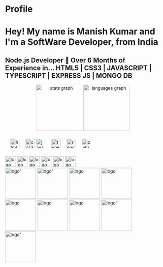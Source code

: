# Profile
<h1 align="left">Hey! My name is Manish Kumar and I'm a SoftWare Developer, from India</h1>
<h2 align="left"> Node.js Developer 🧭 Over 6 Months of Experience in... HTML5 | CSS3 | JAVASCRIPT | TYPESCRIPT | EXPRESS JS | MONGO DB </h2>

<div align="center">
  <img src="https://github-readme-stats.vercel.app/api?username=maurodesouza&hide_title=false&hide_rank=false&show_icons=true&include_all_commits=true&count_private=true&disable_animations=false&theme=dracula&locale=en&hide_border=false" height="150" alt="stats graph"  />
  <img src="https://github-readme-stats.vercel.app/api/top-langs?username=maurodesouza&locale=en&hide_title=false&layout=compact&card_width=320&langs_count=5&theme=dracula&hide_border=false" height="150" alt="languages graph"  />
</div>

###

<div align="left">
  <img width="12" />
  <img src="https://cdn.jsdelivr.net/gh/devicons/devicon/icons/html5/html5-original.svg" height="30" alt="html5 logo"  />
  <img width="12" />
  <img src="https://cdn.jsdelivr.net/gh/devicons/devicon/icons/css3/css3-original.svg" height="30" alt="css3 logo"  />

  <img src="https://cdn.jsdelivr.net/gh/devicons/devicon/icons/javascript/javascript-original.svg" height="30" alt="javascript logo"  />
  <img width="12" />
  <img src="https://cdn.jsdelivr.net/gh/devicons/devicon/icons/typescript/typescript-original.svg" height="30" alt="typescript logo"  />
  <img width="12" />
  <img src="https://cdn.jsdelivr.net/gh/devicons/devicon/icons/react/react-original.svg" height="30" alt="react logo"  />
  <img width="12" />
  <img src="https://cdn.jsdelivr.net/gh/devicons/devicon/icons/python/python-original.svg" height="30" alt="python logo"  />
</div>

###

<div align="left">
  <img src="https://img.shields.io/static/v1?message=Youtube&logo=youtube&label=&color=FF0000&logoColor=white&labelColor=&style=for-the-badge" height="35" alt=" logo"  />
  <img src="https://img.shields.io/static/v1?message=Instagram&logo=instagram&label=&color=E4405F&logoColor=white&labelColor=&style=for-the-badge" height="35" alt=" logo"  />
  <img src="https://img.shields.io/static/v1?message=Twitch&logo=twitch&label=&color=9146FF&logoColor=white&labelColor=&style=for-the-badge" height="35" alt=" logo"  />
  <img src="https://img.shields.io/static/v1?message=Discord&logo=discord&label=&color=7289DA&logoColor=white&labelColor=&style=for-the-badge" height="35" alt=" logo"  />
  <img src="https://img.shields.io/static/v1?message=Gmail&logo=gmail&label=&color=D14836&logoColor=white&labelColor=&style=for-the-badge" height="35" alt=" logo"  />
  <img src="https://img.shields.io/static/v1?message=LinkedIn&logo=linkedin&label=&color=0077B5&logoColor=white&labelColor=&style=for-the-badge" height="35" alt=" logo"  />
</div>

<div align="left">
  <img src="https://media.licdn.com/dms/image/D4D12AQHyKzTiFpy0Ug/article-cover_image-shrink_720_1280/0/1691621311432?e=2147483647&v=beta&t=ECjOZOJ4EJaUY4FBlXRmxE2MHtIj1W9b7DhBlKuaaDM" height="100" alt=logo" />
  <img src="https://img-c.udemycdn.com/course/750x422/5564026_f5a4_3.jpg" height="100" alt= logo" />
  <img src="https://s3-eu-west-1.amazonaws.com/blog.forestadmin.com/2021/09/FA-article-nodeJS@2x-1-.png" height="100" alt="logo" />
  <img src="https://cms.liara.ir/wp-content/uploads/2020/09/express-framework-tutorials.png" height="100" alt="logo" />
  <img src="https://img.helpnetsecurity.com/wp-content/uploads/2023/12/18103148/mongodb-1400.jpg" height="100" alt="logo" />
  <img src="https://images.shiksha.com/mediadata/ugcDocuments/images/wordpressImages/2018_03_MySQLdolphin_twitter.jpg" height="100" alt= "logo" />
  <img src="https://strapi.dhiwise.com/uploads/618fa90c201104b94458e1fb_64feb5cad0f3feb3468e13e9_best_resources_to_learn_React_Main_Image_2c7daa739e.jpg" height="100" alt="logo" />
  <img src="https://img-b.udemycdn.com/course/750x422/5634404_ec85.jpg" height="100" alt= logo" />
  <img src="https://media.licdn.com/dms/image/D5612AQEz9KSuvhncQA/article-cover_image-shrink_600_2000/0/1704352101828?e=2147483647&v=beta&t=Onhgd9lTPevT_7LU_66JBrVXSDKcNPi6sfBo4fPt6SE" height="100" alt= logo" />
</div>
